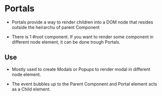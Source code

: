 # Portals

* Portals provide a way to render children into a DOM node that resides outside the heirarchu of parent Component

* There is 1 #root component. If you want to render some component in different node element, it can be done trough Portals.


## Use

* Mostly used to create Modals or Popups to render modal in different node element.

* The event bubbles up to the Parent Component and Portal element acts as a Child element.